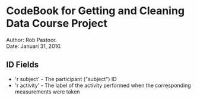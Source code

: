 # CodeBook for Getting and Cleaning Data Course Project 
Author: Rob Pastoor.  
Date:   Januari 31, 2016. 
## ID Fields
* 'r subject' - The participant ("subject") ID
* 'r activity' - The label of the activity performed when the corresponding measurements were taken